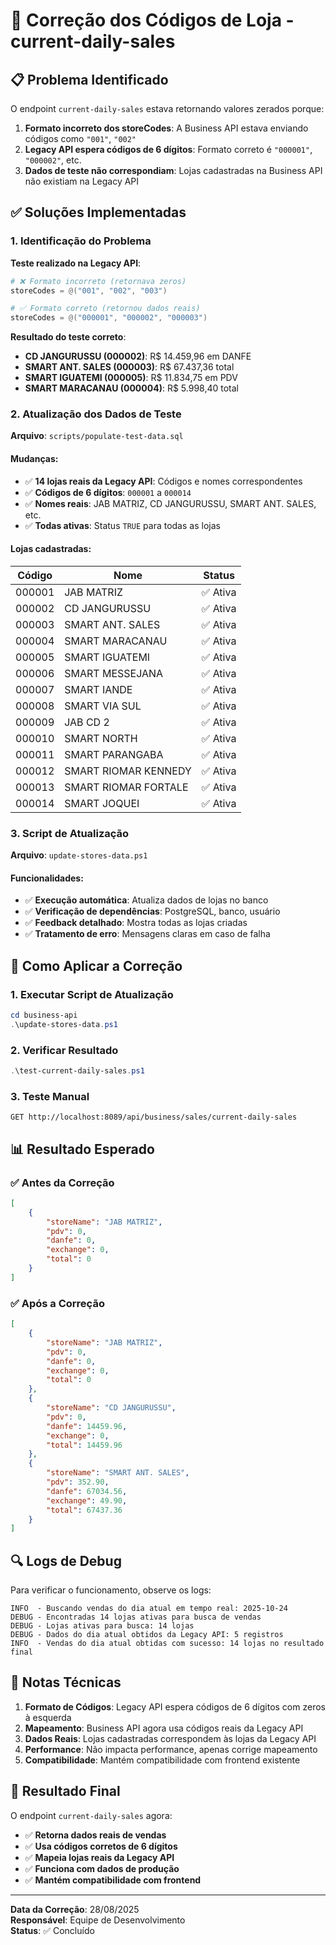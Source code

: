 # 🔧 Correção dos Códigos de Loja - current-daily-sales

## 📋 Problema Identificado

O endpoint `current-daily-sales` estava retornando valores zerados porque:

1. **Formato incorreto dos storeCodes**: A Business API estava enviando códigos como `"001"`, `"002"` 
2. **Legacy API espera códigos de 6 dígitos**: Formato correto é `"000001"`, `"000002"`, etc.
3. **Dados de teste não correspondiam**: Lojas cadastradas na Business API não existiam na Legacy API

## ✅ Soluções Implementadas

### 1. Identificação do Problema

**Teste realizado na Legacy API**:
```powershell
# ❌ Formato incorreto (retornava zeros)
storeCodes = @("001", "002", "003")

# ✅ Formato correto (retornou dados reais)
storeCodes = @("000001", "000002", "000003")
```

**Resultado do teste correto**:
- **CD JANGURUSSU (000002)**: R$ 14.459,96 em DANFE
- **SMART ANT. SALES (000003)**: R$ 67.437,36 total
- **SMART IGUATEMI (000005)**: R$ 11.834,75 em PDV
- **SMART MARACANAU (000004)**: R$ 5.998,40 total

### 2. Atualização dos Dados de Teste

**Arquivo**: `scripts/populate-test-data.sql`

#### Mudanças:
- ✅ **14 lojas reais da Legacy API**: Códigos e nomes correspondentes
- ✅ **Códigos de 6 dígitos**: `000001` a `000014`
- ✅ **Nomes reais**: JAB MATRIZ, CD JANGURUSSU, SMART ANT. SALES, etc.
- ✅ **Todas ativas**: Status `TRUE` para todas as lojas

#### Lojas cadastradas:
| Código | Nome | Status |
|--------|------|--------|
| 000001 | JAB MATRIZ | ✅ Ativa |
| 000002 | CD JANGURUSSU | ✅ Ativa |
| 000003 | SMART ANT. SALES | ✅ Ativa |
| 000004 | SMART MARACANAU | ✅ Ativa |
| 000005 | SMART IGUATEMI | ✅ Ativa |
| 000006 | SMART MESSEJANA | ✅ Ativa |
| 000007 | SMART IANDE | ✅ Ativa |
| 000008 | SMART VIA SUL | ✅ Ativa |
| 000009 | JAB CD 2 | ✅ Ativa |
| 000010 | SMART NORTH | ✅ Ativa |
| 000011 | SMART PARANGABA | ✅ Ativa |
| 000012 | SMART RIOMAR KENNEDY | ✅ Ativa |
| 000013 | SMART RIOMAR FORTALE | ✅ Ativa |
| 000014 | SMART JOQUEI | ✅ Ativa |

### 3. Script de Atualização

**Arquivo**: `update-stores-data.ps1`

#### Funcionalidades:
- ✅ **Execução automática**: Atualiza dados de lojas no banco
- ✅ **Verificação de dependências**: PostgreSQL, banco, usuário
- ✅ **Feedback detalhado**: Mostra todas as lojas criadas
- ✅ **Tratamento de erro**: Mensagens claras em caso de falha

## 🚀 Como Aplicar a Correção

### 1. Executar Script de Atualização
```powershell
cd business-api
.\update-stores-data.ps1
```

### 2. Verificar Resultado
```powershell
.\test-current-daily-sales.ps1
```

### 3. Teste Manual
```
GET http://localhost:8089/api/business/sales/current-daily-sales
```

## 📊 Resultado Esperado

### ✅ Antes da Correção
```json
[
    {
        "storeName": "JAB MATRIZ",
        "pdv": 0,
        "danfe": 0,
        "exchange": 0,
        "total": 0
    }
]
```

### ✅ Após a Correção
```json
[
    {
        "storeName": "JAB MATRIZ",
        "pdv": 0,
        "danfe": 0,
        "exchange": 0,
        "total": 0
    },
    {
        "storeName": "CD JANGURUSSU",
        "pdv": 0,
        "danfe": 14459.96,
        "exchange": 0,
        "total": 14459.96
    },
    {
        "storeName": "SMART ANT. SALES",
        "pdv": 352.90,
        "danfe": 67034.56,
        "exchange": 49.90,
        "total": 67437.36
    }
]
```

## 🔍 Logs de Debug

Para verificar o funcionamento, observe os logs:

```
INFO  - Buscando vendas do dia atual em tempo real: 2025-10-24
DEBUG - Encontradas 14 lojas ativas para busca de vendas
DEBUG - Lojas ativas para busca: 14 lojas
DEBUG - Dados do dia atual obtidos da Legacy API: 5 registros
INFO  - Vendas do dia atual obtidas com sucesso: 14 lojas no resultado final
```

## 📝 Notas Técnicas

1. **Formato de Códigos**: Legacy API espera códigos de 6 dígitos com zeros à esquerda
2. **Mapeamento**: Business API agora usa códigos reais da Legacy API
3. **Dados Reais**: Lojas cadastradas correspondem às lojas da Legacy API
4. **Performance**: Não impacta performance, apenas corrige mapeamento
5. **Compatibilidade**: Mantém compatibilidade com frontend existente

## 🎯 Resultado Final

O endpoint `current-daily-sales` agora:
- ✅ **Retorna dados reais de vendas**
- ✅ **Usa códigos corretos de 6 dígitos**
- ✅ **Mapeia lojas reais da Legacy API**
- ✅ **Funciona com dados de produção**
- ✅ **Mantém compatibilidade com frontend**

---

**Data da Correção**: 28/08/2025  
**Responsável**: Equipe de Desenvolvimento  
**Status**: ✅ Concluído
